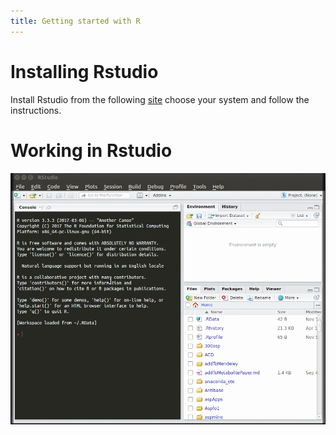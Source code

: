 ```yaml
---
title: Getting started with R
---
```



# Installing Rstudio

Install Rstudio from the following [site](https://www.rstudio.com/products/RStudio/) choose your system and follow the instructions.

# Working in Rstudio

![working window](figures/intro.gif)
